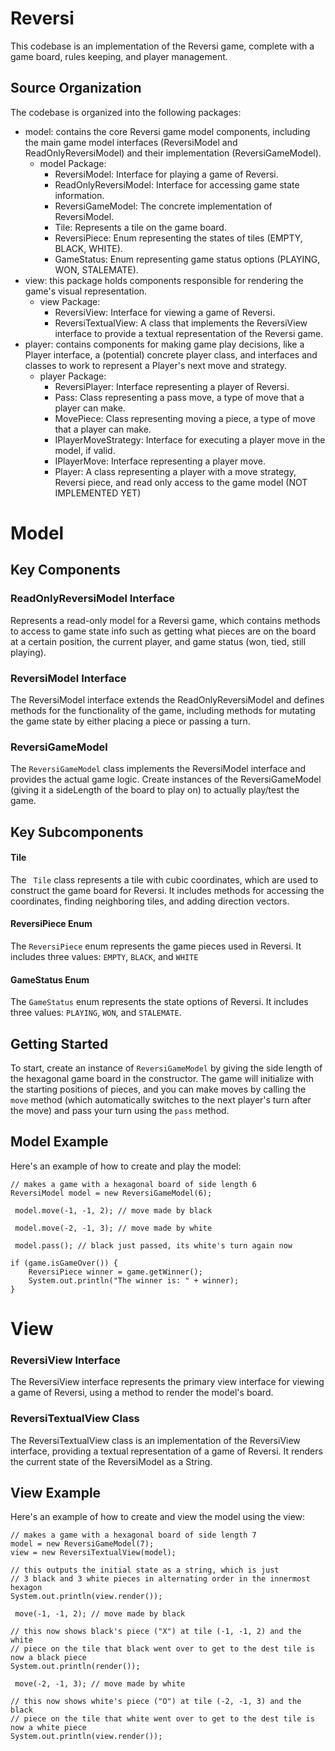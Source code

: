 # Reversi 

This codebase is an implementation of the Reversi game,
complete with a game board, rules keeping, and player management.


## Source Organization
The codebase is organized into the following packages:

- model: contains the core Reversi game model components, including the main game model interfaces
  (ReversiModel and ReadOnlyReversiModel) and their implementation (ReversiGameModel).
  - model Package:
    - ReversiModel: Interface for playing a game of Reversi.
    - ReadOnlyReversiModel: Interface for accessing game state information.
    - ReversiGameModel: The concrete implementation of ReversiModel.
    - Tile: Represents a tile on the game board.
    - ReversiPiece: Enum representing the states of tiles (EMPTY, BLACK, WHITE).
    - GameStatus: Enum representing game status options (PLAYING, WON, STALEMATE).
- view: this package holds components responsible for rendering the game's visual representation.
  - view Package:
    - ReversiView: Interface for viewing a game of Reversi.
    - ReversiTextualView: A class that implements the ReversiView interface to provide a textual 
     representation of the Reversi game.
- player: contains components for making game play decisions, like a Player interface, a (potential) 
concrete player class, and interfaces and classes to work to represent a Player's next move and 
strategy.
  - player Package: 
    - ReversiPlayer: Interface representing a player of Reversi.
    - Pass: Class representing a pass move, a type of move that a player can make.
    - MovePiece: Class representing moving a piece, a type of move that a player can make.
    - IPlayerMoveStrategy: Interface for executing a player move in the model, if valid.
    - IPlayerMove: Interface representing a player move.
    - Player: A class representing a player with a move strategy, Reversi piece, 
      and read only access to the game model (NOT IMPLEMENTED YET)

# Model 

## Key Components

### ReadOnlyReversiModel Interface

Represents a read-only model for a Reversi game, which contains methods to access to game state 
info such as getting what pieces are on the board at a certain position, the current player, 
and game status (won, tied, still playing).

### ReversiModel Interface 

The ReversiModel interface extends the ReadOnlyReversiModel and defines methods for the 
functionality of the game, including methods for mutating the game state by either placing a piece
or passing a turn. 


### ReversiGameModel

The `ReversiGameModel` class implements the ReversiModel interface and provides the actual game
logic. Create instances of the ReversiGameModel (giving it a sideLength of the board to play on)
to actually play/test the game.

## Key Subcomponents

####  Tile

The ` Tile` class represents a tile with cubic coordinates, which are used to construct the game
board for Reversi. It includes methods for accessing the coordinates, finding neighboring tiles, and
adding direction vectors.

#### ReversiPiece Enum

The `ReversiPiece` enum represents the game pieces used in Reversi. It includes three
values: `EMPTY`, `BLACK`, and `WHITE`

#### GameStatus Enum

The `GameStatus` enum represents the state options of Reversi. It includes three
values: `PLAYING`, `WON`, and `STALEMATE`.



## Getting Started

To start, create an instance of `ReversiGameModel` by giving the
side length of the hexagonal game board in the constructor. The game will initialize with the
starting positions
of pieces, and you can make moves by calling the `move` method (which automatically switches to the
next player's turn after the move)
and pass your turn using the `pass` method.

## Model Example

Here's an example of how to create and play the model:

```
// makes a game with a hexagonal board of side length 6
ReversiModel model = new ReversiGameModel(6); 

 model.move(-1, -1, 2); // move made by black
 
 model.move(-2, -1, 3); // move made by white

 model.pass(); // black just passed, its white's turn again now

if (game.isGameOver()) {
    ReversiPiece winner = game.getWinner();
    System.out.println("The winner is: " + winner);
}
```

# View  

### ReversiView Interface

The ReversiView interface represents the primary view interface for viewing a game of Reversi, using
a method to render the model's board.


### ReversiTextualView Class

The ReversiTextualView class is an implementation of the ReversiView interface, providing a textual
representation of a game of Reversi. It renders the current state of the ReversiModel as a String.


## View Example

Here's an example of how to create and view the model using the view:

```
// makes a game with a hexagonal board of side length 7
model = new ReversiGameModel(7);
view = new ReversiTextualView(model); 

// this outputs the initial state as a string, which is just 
// 3 black and 3 white pieces in alternating order in the innermost hexagon
System.out.println(view.render()); 

 move(-1, -1, 2); // move made by black

// this now shows black's piece ("X") at tile (-1, -1, 2) and the white
// piece on the tile that black went over to get to the dest tile is now a black piece
System.out.println(render()); 

 move(-2, -1, 3); // move made by white

// this now shows white's piece ("O") at tile (-2, -1, 3) and the black
// piece on the tile that white went over to get to the dest tile is now a white piece
System.out.println(view.render());


```
